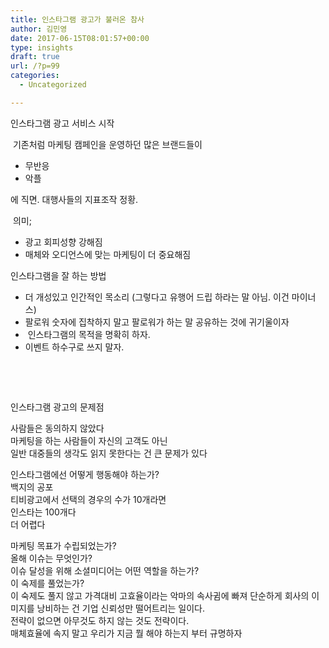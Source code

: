```yaml
---
title: 인스타그램 광고가 불러온 참사
author: 김민영
date: 2017-06-15T08:01:57+00:00
type: insights
draft: true
url: /?p=99
categories:
  - Uncategorized

---
```

인스타그램 광고 서비스 시작&nbsp;

&nbsp;기존처럼 마케팅 캠페인을 운영하던 많은 브랜드들이

  * 무반응&nbsp;
  * 악플&nbsp;

에 직면. 대행사들의 지표조작 정황.

&nbsp;의미;

  * 광고 회피성향 강해짐&nbsp;
  * 매체와 오디언스에 맞는 마케팅이 더 중요해짐&nbsp;

인스타그램을 잘 하는 방법&nbsp;

  * 더 개성있고 인간적인 목소리&nbsp;(그렇다고 유행어 드립 하라는 말 아님. 이건 마이너스)
  * 팔로워 숫자에 집착하지 말고 팔로워가 하는 말 공유하는 것에 귀기울이자&nbsp;
  * &nbsp;인스타그램의 목적을 명확히 하자.&nbsp;
  * 이벤트 하수구로 쓰지 말자.&nbsp;

 

 

인스타그램 광고의 문제점

사람들은 동의하지 않았다  
마케팅을 하는 사람들이 자신의 고객도 아닌  
일반 대중들의 생각도 읽지 못한다는 건 큰 문제가 있다

인스타그램에선 어떻게 행동해야 하는가?  
백지의 공포  
티비광고에서 선택의 경우의 수가 10개라면  
인스타는 100개다  
더 어렵다

마케팅 목표가 수립되었는가?  
올해 이슈는 무엇인가?  
이슈 달성을 위해 소셜미디어는 어떤 역할을 하는가?  
이 숙제를 풀었는가?  
이 숙제도 풀지 않고 가격대비 고효율이라는 악마의 속사귐에 빠져 단순하게 회사의 이미지를 낭비하는 건 기업 신뢰성만 떨어트리는 일이다.  
전략이 없으면 아무것도 하지 않는 것도 전략이다.  
매체효율에 속지 말고 우리가 지금 뭘 해야 하는지 부터 규명하자  
 

 